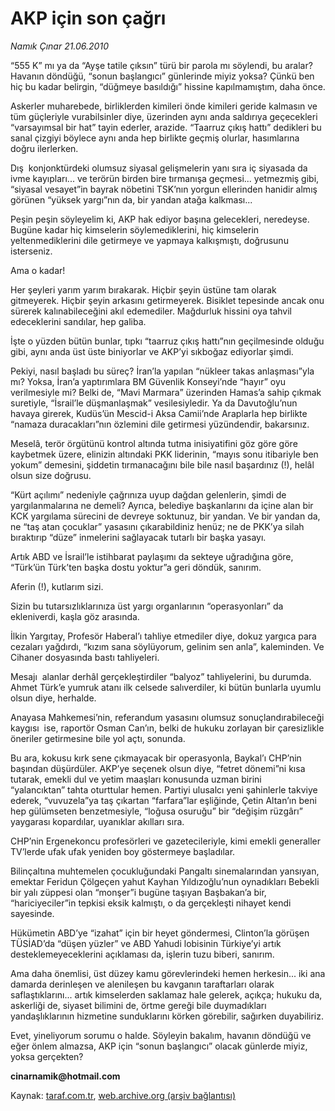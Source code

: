 # AKP için son çağrı 

*Namık Çınar 21.06.2010*

<div class="yazi">
<p>“555 K” mı ya da “Ayşe tatile çıksın” türü bir parola mı söylendi, bu aralar? Havanın döndüğü, “sonun başlangıcı” günlerinde miyiz yoksa? Çünkü ben hiç bu kadar belirgin, “düğmeye basıldığı” hissine kapılmamıştım, daha önce.</p>
<p>Askerler muharebede, birliklerden kimileri önde kimileri geride kalmasın ve tüm güçleriyle vurabilsinler diye, üzerinden aynı anda saldırıya geçecekleri “varsayımsal bir hat” tayin ederler, arazide. “Taarruz çıkış hattı” dedikleri bu sanal çizgiyi böylece aynı anda hep birlikte geçmiş olurlar, hasımlarına doğru ilerlerken.</p>
<p>Dış  konjonktürdeki olumsuz siyasal gelişmelerin yanı sıra iç siyasada da ivme kayıpları... ve terörün birden bire tırmanışa geçmesi... yetmezmiş gibi, “siyasal vesayet”in bayrak nöbetini TSK’nın yorgun ellerinden hanidir almış görünen “yüksek yargı”nın da, bir yandan atağa kalkması...</p>
<p>Peşin peşin söyleyelim ki, AKP hak ediyor başına gelecekleri, neredeyse. Bugüne kadar hiç kimselerin söylemediklerini, hiç kimselerin yeltenmediklerini dile getirmeye ve yapmaya kalkışmıştı, doğrusunu isterseniz.</p>
<p>Ama o kadar!</p>
<p>Her şeyleri yarım yarım bırakarak. Hiçbir şeyin üstüne tam olarak gitmeyerek. Hiçbir şeyin arkasını getirmeyerek. Bisiklet tepesinde ancak onu sürerek kalınabileceğini akıl edemediler. Mağdurluk hissini oya tahvil edeceklerini sandılar, hep galiba.</p>
<p>İşte o yüzden bütün bunlar, tıpkı “taarruz çıkış hattı”nın geçilmesinde olduğu gibi, aynı anda üst üste biniyorlar ve AKP’yi sıkboğaz ediyorlar şimdi.</p>
<p>Pekiyi, nasıl başladı bu süreç? İran’la yapılan “nükleer takas anlaşması”yla mı? Yoksa, İran’a yaptırımlara BM Güvenlik Konseyi’nde “hayır” oyu verilmesiyle mi? Belki de, “Mavi Marmara” üzerinden Hamas’a sahip çıkmak suretiyle, “İsrail’le düşmanlaşmak” vesilesiyledir. Ya da Davutoğlu’nun havaya girerek, Kudüs’ün Mescid-i Aksa Camii’nde Araplarla hep birlikte “namaza duracakları”nın özlemini dile getirmesi yüzündendir, bakarsınız.</p>
<p>Meselâ, terör örgütünü kontrol altında tutma inisiyatifini göz göre göre kaybetmek üzere, elinizin altındaki PKK liderinin, “mayıs sonu itibariyle ben yokum” demesini, şiddetin tırmanacağını bile bile nasıl başardınız (!), helâl olsun size doğrusu.</p>
<p>“Kürt açılımı” nedeniyle çağrınıza uyup dağdan gelenlerin, şimdi de yargılanmalarına ne demeli? Ayrıca, belediye başkanlarını da içine alan bir KCK yargılama sürecini de devreye soktunuz, bir yandan. Ve bir yandan da, ne “taş atan çocuklar” yasasını çıkarabildiniz henüz; ne de PKK’ya silah bıraktırıp “düze” inmelerini sağlayacak tutarlı bir başka yasayı.</p>
<p>Artık ABD ve İsrail’le istihbarat paylaşımı da sekteye uğradığına göre, “Türk’ün Türk’ten başka dostu yoktur”a geri döndük, sanırım.</p>
<p>Aferin (!), kutlarım sizi.</p>
<p>Sizin bu tutarsızlıklarınıza üst yargı organlarının “operasyonları” da ekleniverdi, kaşla göz arasında.</p>
<p>İlkin Yargıtay, Profesör Haberal’ı tahliye etmediler diye, dokuz yargıca para cezaları yağdırdı, “kızım sana söylüyorum, gelinim sen anla”, kaleminden. Ve Cihaner dosyasında bastı tahliyeleri.</p>
<p>Mesajı  alanlar derhâl gerçekleştirdiler “balyoz” tahliyelerini, bu durumda. Ahmet Türk’e yumruk atanı ilk celsede salıverdiler, ki bütün bunlarla uyumlu olsun diye, herhalde.</p>
<p>Anayasa Mahkemesi’nin, referandum yasasını olumsuz sonuçlandırabileceği kaygısı  ise, raportör Osman Can’ın, belki de hukuku zorlayan bir çaresizlikle öneriler getirmesine bile yol açtı, sonunda.</p>
<p>Bu ara, kokusu kırk sene çıkmayacak bir operasyonla, Baykal’ı CHP’nin başından düşürdüler. AKP’ye seçenek olsun diye, “fetret dönemi”ni kısa tutarak, emekli dul ve yetim maaşları konusunda uzman birini “yalancıktan” tahta oturttular hemen. Partiyi ulusalcı yeni şahinlerle takviye ederek, “vuvuzela”ya taş çıkartan “farfara”lar eşliğinde, Çetin Altan’ın beni hep gülümseten benzetmesiyle, “loğusa osuruğu” bir “değişim rüzgârı” yaygarası kopardılar, uyanıklar akılları sıra.</p>
<p>CHP’nin Ergenekoncu profesörleri ve gazetecileriyle, kimi emekli generaller TV’lerde ufak ufak yeniden boy göstermeye başladılar.</p>
<p>Bilinçaltına muhtemelen çocukluğundaki Pangaltı sinemalarından yansıyan, emektar Feridun Çölgeçen yahut Kayhan Yıldızoğlu’nun oynadıkları Bebekli bir yalı züppesi olan “monşer”i bugüne taşıyan Başbakan’a bir, “hariciyeciler”in tepkisi eksik kalmıştı, o da gerçekleşti nihayet kendi sayesinde.</p>
<p>Hükümetin ABD’ye “izahat” için bir heyet göndermesi, Clinton’la görüşen TÜSİAD’da “düşen yüzler” ve ABD Yahudi lobisinin Türkiye’yi artık desteklemeyeceklerini açıklaması da, işlerin tuzu biberi, sanırım.</p>
<p>Ama daha önemlisi, üst düzey kamu görevlerindeki hemen herkesin... iki ana damarda derinleşen ve alenileşen bu kavganın taraftarları olarak saflaştıklarını... artık kimselerden saklamaz hale gelerek, açıkça; hukuku da, askerliği de, siyaset bilimini de, örtme gereği bile duymadıkları yandaşlıklarının hizmetine sunduklarını körken görebilir, sağırken duyabiliriz.</p>
<p>Evet, yineliyorum sorumu o halde. Söyleyin bakalım, havanın döndüğü ve eğer önlem almazsa, AKP için “sonun başlangıcı” olacak günlerde miyiz, yoksa gerçekten?</p>
<p><b>cinarnamik@hotmail.com</b> </p></div>

Kaynak: [taraf.com.tr](http://www.taraf.com.tr:80/namik-cinar/makale-akp-icin-son-cagri.htm), [web.archive.org (arşiv bağlantısı)](http://web.archive.org/web/20100624020004/http://www.taraf.com.tr:80/namik-cinar/makale-akp-icin-son-cagri.htm)
